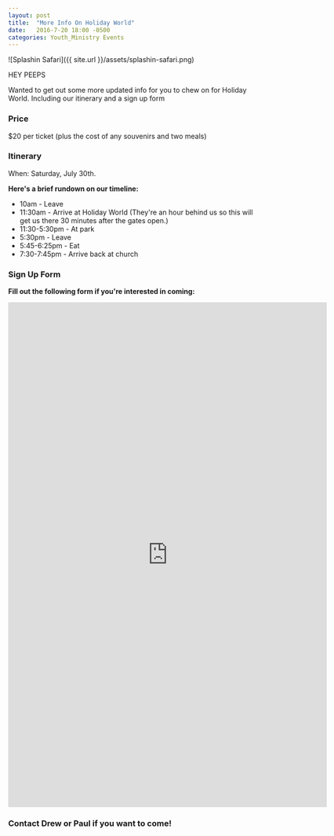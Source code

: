 ```yaml
---
layout: post
title:  "More Info On Holiday World"
date:   2016-7-20 18:00 -0500
categories: Youth_Ministry Events
---
```

![Splashin Safari]({{ site.url }}/assets/splashin-safari.png)

HEY PEEPS

Wanted to get out some more updated info for you to chew on for Holiday World. Including our itinerary and a sign up form

### Price

$20 per ticket (plus the cost of any souvenirs and two meals)

### Itinerary 

When: Saturday, July 30th. 

**Here's a brief rundown on our timeline:**
- 10am - Leave
- 11:30am - Arrive at Holiday World (They're an hour behind us so this will get us there 30 minutes after the gates open.)
- 11:30-5:30pm  - At park
- 5:30pm - Leave
- 5:45-6:25pm - Eat
- 7:30-7:45pm - Arrive back at church

### Sign Up Form

**Fill out the following form if you're interested in coming:**

<iframe src="https://docs.google.com/forms/d/e/1FAIpQLSfUSkBznd4p5jzI8hjmiVk5yOXyH4zF_-lz-Hj4nFooHX0vQQ/viewform?embedded=true" width="650" height="1028" frameborder="0" marginheight="0" marginwidth="0">Loading...</iframe>

### Contact Drew or Paul if you want to come!